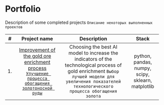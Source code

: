# Portfolio

Description of some completed projects
`Описание некоторых выполненных проектов`

|#  |Project name|Description|Stack|
|:-:|:----------:|:---------:|:---:|
|1.|[Improvement of the gold ore enrichment process `Улучшение процесса обогащения золотоносной руды`](https://github.com/IgorYBessonov/Portfolio/tree/main/Project_Gold%20treatment)|Choosing the best AI model to increase the indicators of the technological process of gold enrichment `Выбор лучшей модели для увеличения показателей технологического процесса обогащения золота`|python, pandas, numpy, scipy, sklearn, matplotlib|
